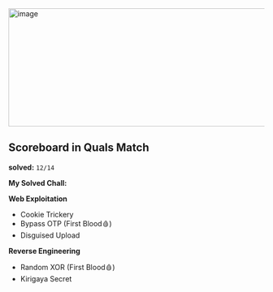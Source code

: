 <img width="1095" height="233" alt="image" src="https://github.com/user-attachments/assets/891c664c-3fc0-48d0-b486-49761780056e" />

## Scoreboard in Quals Match

**solved:** `12/14` 

**My Solved Chall:**

**Web Exploitation**
- Cookie Trickery
- Bypass OTP (First Blood🩸)
- Disguised Upload

**Reverse Engineering**
- Random XOR (First Blood🩸)
- Kirigaya Secret 
